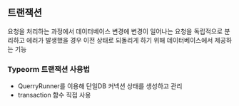 ## 트랜잭션

요청을 처리하는 과정에서 데이터베이스 변경에 변경이 일어나는 요청을 독립적으로 분리하고 에러가 발생했을 경우 이전 상태로 되돌리게 하기 위해 데이터베이스에서 제공하는 기능

### Typeorm 트랜잭션 사용법

- QuerryRunner를 이용해 단일DB 커넥션 상태를 생성하고 관리
- transaction 함수 직접 사용
